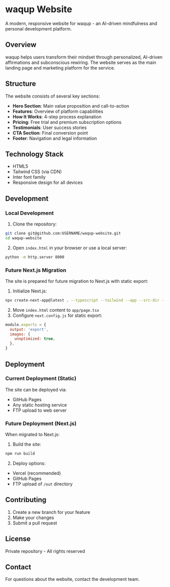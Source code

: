 # waqup Website

A modern, responsive website for waqup - an AI-driven mindfulness and personal development platform.

## Overview

waqup helps users transform their mindset through personalized, AI-driven affirmations and subconscious rewiring. The website serves as the main landing page and marketing platform for the service.

## Structure

The website consists of several key sections:

- **Hero Section**: Main value proposition and call-to-action
- **Features**: Overview of platform capabilities
- **How It Works**: 4-step process explanation
- **Pricing**: Free trial and premium subscription options
- **Testimonials**: User success stories
- **CTA Section**: Final conversion point
- **Footer**: Navigation and legal information

## Technology Stack

- HTML5
- Tailwind CSS (via CDN)
- Inter font family
- Responsive design for all devices

## Development

### Local Development

1. Clone the repository:
```bash
git clone git@github.com:USERNAME/waqup-website.git
cd waqup-website
```

2. Open `index.html` in your browser or use a local server:
```bash
python -m http.server 8000
```

### Future Next.js Migration

The site is prepared for future migration to Next.js with static export:

1. Initialize Next.js:
```bash
npx create-next-app@latest . --typescript --tailwind --app --src-dir --import-alias "@/*"
```

2. Move `index.html` content to `app/page.tsx`
3. Configure `next.config.js` for static export:
```js
module.exports = {
  output: 'export',
  images: {
    unoptimized: true,
  },
}
```

## Deployment

### Current Deployment (Static)

The site can be deployed via:
- GitHub Pages
- Any static hosting service
- FTP upload to web server

### Future Deployment (Next.js)

When migrated to Next.js:
1. Build the site:
```bash
npm run build
```

2. Deploy options:
- Vercel (recommended)
- GitHub Pages
- FTP upload of `/out` directory

## Contributing

1. Create a new branch for your feature
2. Make your changes
3. Submit a pull request

## License

Private repository - All rights reserved

## Contact

For questions about the website, contact the development team. 
